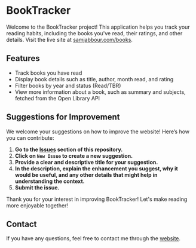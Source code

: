 # BookTracker

Welcome to the BookTracker project! This application helps you track your reading habits, including the books you've read, their ratings, and other details. Visit the live site at [samjabbour.com/books](http://samjabbour.com/books).

## Features

- Track books you have read
- Display book details such as title, author, month read, and rating
- Filter books by year and status (Read/TBR)
- View more information about a book, such as summary and subjects, fetched from the Open Library API

## Suggestions for Improvement

We welcome your suggestions on how to improve the website! Here’s how you can contribute:

1. **Go to the [Issues](https://github.com/YourUsername/BookTracker/issues) section of this repository.**
2. **Click on `New Issue` to create a new suggestion.**
3. **Provide a clear and descriptive title for your suggestion.**
4. **In the description, explain the enhancement you suggest, why it would be useful, and any other details that might help in understanding the context.**
5. **Submit the issue.**

Thank you for your interest in improving BookTracker! Let's make reading more enjoyable together!

## Contact

If you have any questions, feel free to contact me through the [website](http://samjabbour.com/books).
